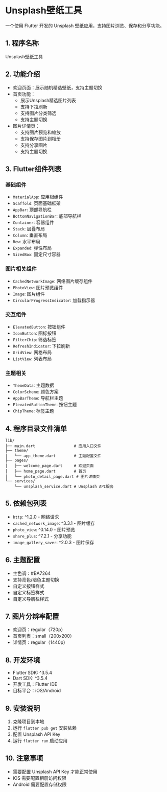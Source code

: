 # Unsplash壁纸工具

一个使用 Flutter 开发的 Unsplash 壁纸应用，支持图片浏览、保存和分享功能。

## 1. 程序名称
Unsplash壁纸工具

## 2. 功能介绍
- 欢迎页面：展示随机精选壁纸，支持主题切换
- 首页功能：
  - 展示Unsplash精选图片列表
  - 支持下拉刷新
  - 支持图片分类筛选
  - 支持主题切换
- 图片详情页：
  - 支持图片预览和缩放
  - 支持保存图片到相册
  - 支持分享图片
  - 支持主题切换

## 3. Flutter组件列表
### 基础组件
- `MaterialApp`: 应用根组件
- `Scaffold`: 页面基础框架
- `AppBar`: 顶部导航栏
- `BottomNavigationBar`: 底部导航栏
- `Container`: 容器组件
- `Stack`: 层叠布局
- `Column`: 垂直布局
- `Row`: 水平布局
- `Expanded`: 弹性布局
- `SizedBox`: 固定尺寸容器

### 图片相关组件
- `CachedNetworkImage`: 网络图片缓存组件
- `PhotoView`: 图片预览组件
- `Image`: 图片组件
- `CircularProgressIndicator`: 加载指示器

### 交互组件
- `ElevatedButton`: 按钮组件
- `IconButton`: 图标按钮
- `FilterChip`: 筛选标签
- `RefreshIndicator`: 下拉刷新
- `GridView`: 网格布局
- `ListView`: 列表布局

### 主题相关
- `ThemeData`: 主题数据
- `ColorScheme`: 颜色方案
- `AppBarTheme`: 导航栏主题
- `ElevatedButtonTheme`: 按钮主题
- `ChipTheme`: 标签主题

## 4. 程序目录文件清单
```
lib/
├── main.dart                 # 应用入口文件
├── theme/
│   └── app_theme.dart        # 主题配置文件
├── pages/
│   ├── welcome_page.dart     # 欢迎页面
│   ├── home_page.dart        # 首页
│   └── photo_detail_page.dart # 图片详情页
└── services/
    └── unsplash_service.dart # Unsplash API服务
```

## 5. 依赖包列表
- `http`: ^1.2.0 - 网络请求
- `cached_network_image`: ^3.3.1 - 图片缓存
- `photo_view`: ^0.14.0 - 图片预览
- `share_plus`: ^7.2.1 - 分享功能
- `image_gallery_saver`: ^2.0.3 - 图片保存

## 6. 主题配置
- 主色调：#BA7264
- 支持亮色/暗色主题切换
- 自定义按钮样式
- 自定义标签样式
- 自定义导航栏样式

## 7. 图片分辨率配置
- 欢迎页：regular（720p）
- 首页列表：small（200x200）
- 详情页：regular（1440p）

## 8. 开发环境
- Flutter SDK: ^3.5.4
- Dart SDK: ^3.5.4
- 开发工具：Flutter IDE
- 目标平台：iOS/Android

## 9. 安装说明
1. 克隆项目到本地
2. 运行 `flutter pub get` 安装依赖
3. 配置 Unsplash API Key
4. 运行 `flutter run` 启动应用

## 10. 注意事项
- 需要配置 Unsplash API Key 才能正常使用
- iOS 需要配置相册访问权限
- Android 需要配置存储权限
